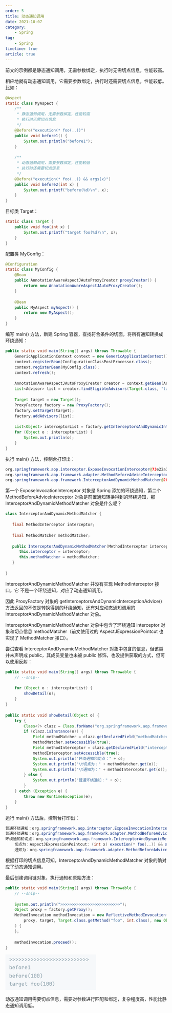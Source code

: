 ```yaml
---
order: 5
title: 动态通知调用
date: 2021-10-07
category: 
    - Spring
tag: 
    - Spring
timeline: true
article: true
---
```


前文的示例都是静态通知调用，无需参数绑定，执行时无需切点信息，性能较高。

相应地就有动态通知调用，它需要参数绑定，执行时还需要切点信息，性能较低。比如：

```java
@Aspect
static class MyAspect {
    /**
     * 静态通知调用，无需参数绑定，性能较高
     * 执行时无需切点信息
     */
    @Before("execution(* foo(..))")
    public void before1() {
        System.out.println("before1");
    }

    /**
     * 动态通知调用，需要参数绑定，性能较低
     * 执行时还需要切点信息
     */
    @Before("execution(* foo(..)) && args(x)")
    public void before2(int x) {
        System.out.printf("before(%d)\n", x);
    }
}
```

目标类 Target：

```java
static class Target {
    public void foo(int x) {
        System.out.printf("target foo(%d)\n", x);
    }
}
```

配置类 MyConfig：

```java
@Configuration
static class MyConfig {
    @Bean
    public AnnotationAwareAspectJAutoProxyCreator proxyCreator() {
        return new AnnotationAwareAspectJAutoProxyCreator();
    }

    @Bean
    public MyAspect myAspect() {
        return new MyAspect();
    }
}
```

编写 main() 方法，新建 Spring 容器，查找符合条件的切面，将所有通知转换成环绕通知：

```java
public static void main(String[] args) throws Throwable {
    GenericApplicationContext context = new GenericApplicationContext();
    context.registerBean(ConfigurationClassPostProcessor.class);
    context.registerBean(MyConfig.class);
    context.refresh();

    AnnotationAwareAspectJAutoProxyCreator creator = context.getBean(AnnotationAwareAspectJAutoProxyCreator.class);
    List<Advisor> list = creator.findEligibleAdvisors(Target.class, "target");

    Target target = new Target();
    ProxyFactory factory = new ProxyFactory();
    factory.setTarget(target);
    factory.addAdvisors(list);

    List<Object> interceptorList = factory.getInterceptorsAndDynamicInterceptionAdvice(Target.class.getMethod("foo", int.class), Target.class);
    for (Object o : interceptorList) {
        System.out.println(o);
    }
}
```

执行 main() 方法，控制台打印出：

```java
org.springframework.aop.interceptor.ExposeInvocationInterceptor@73e22a3d
org.springframework.aop.framework.adapter.MethodBeforeAdviceInterceptor@47faa49c
org.springframework.aop.framework.InterceptorAndDynamicMethodMatcher@28f2a10f
```

第一个 ExposeInvocationInterceptor 对象是 Spring 添加的环绕通知，第二个MethodBeforeAdviceInterceptor 对象是前置通知转换得到的环绕通知，那InterceptorAndDynamicMethodMatcher 对象是什么呢？

```java
class InterceptorAndDynamicMethodMatcher {

   final MethodInterceptor interceptor;

   final MethodMatcher methodMatcher;

   public InterceptorAndDynamicMethodMatcher(MethodInterceptor interceptor, MethodMatcher methodMatcher) {
      this.interceptor = interceptor;
      this.methodMatcher = methodMatcher;
   }

}
```

InterceptorAndDynamicMethodMatcher 并没有实现 MethodInterceptor 接口，它 不是一个环绕通知，对应了动态通知调用。

因此 ProxyFactory 对象的 getInterceptorsAndDynamicInterceptionAdvice() 方法返回的不仅是转换得到的环绕通知，还有对应动态通知调用的 InterceptorAndDynamicMethodMatcher 对象。

InterceptorAndDynamicMethodMatcher 对象中包含了环绕通知 interceptor 对象和切点信息 methodMatcher（前文使用过的 AspectJExpressionPointcut 也实现了 MethodMatcher 接口）。

尝试查看 InterceptorAndDynamicMethodMatcher 对象中包含的信息，但该类并未声明成 public，其成员变量也未被 public 修饰，也没提供获取的方式，但可以使用反射：

```java
public static void main(String[] args) throws Throwable {
    // --snip--

    for (Object o : interceptorList) {
        showDetail(o);
    }
}

public static void showDetail(Object o) {
    try {
        Class<?> clazz = Class.forName("org.springframework.aop.framework.InterceptorAndDynamicMethodMatcher");
        if (clazz.isInstance(o)) {
            Field methodMatcher = clazz.getDeclaredField("methodMatcher");
            methodMatcher.setAccessible(true);
            Field methodInterceptor = clazz.getDeclaredField("interceptor");
            methodInterceptor.setAccessible(true);
            System.out.println("环绕通知和切点：" + o);
            System.out.println("\t切点为：" + methodMatcher.get(o));
            System.out.println("\t通知为：" + methodInterceptor.get(o));
        } else {
            System.out.println("普通环绕通知：" + o);
        }
    } catch (Exception e) {
        throw new RuntimeException(e);
    }
}
```

运行 main() 方法后，控制台打印出：

```java
普通环绕通知：org.springframework.aop.interceptor.ExposeInvocationInterceptor@73e22a3d
普通环绕通知：org.springframework.aop.framework.adapter.MethodBeforeAdviceInterceptor@47faa49c
环绕通知和切点：org.springframework.aop.framework.InterceptorAndDynamicMethodMatcher@f736069
	切点为：AspectJExpressionPointcut: (int x) execution(* foo(..)) && args(x)
	通知为：org.springframework.aop.framework.adapter.MethodBeforeAdviceInterceptor@6da21078
```

根据打印的切点信息可知，InterceptorAndDynamicMethodMatcher 对象的确对应了动态通知调用。

最后创建调用链对象，执行通知和原始方法：

```java
public static void main(String[] args) throws Throwable {
    // --snip--

    System.out.println(">>>>>>>>>>>>>>>>>>>>>>>>>>");
    Object proxy = factory.getProxy();
    MethodInvocation methodInvocation = new ReflectiveMethodInvocation(
        proxy, target, Target.class.getMethod("foo", int.class), new Object[]{100}, Target.class, interceptorList
    ) {
    };

    methodInvocation.proceed();
}
```

![](https://raw.githubusercontent.com/du-mozzie/PicGo/master/images/1709389362522-1cdceacf-73dd-469d-b54e-1f224322c389.png)

动态通知调用需要切点信息，需要对参数进行匹配和绑定，复杂程度高，性能比静态通知调用低。